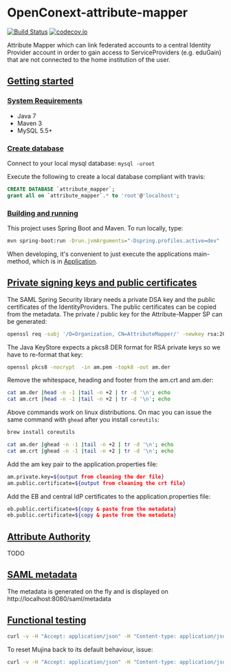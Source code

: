 # OpenConext-attribute-mapper

[![Build Status](https://travis-ci.org/OpenConext/OpenConext-attribute-mapper.svg)](https://travis-ci.org/OpenConext/OpenConext-attribute-mapper)
[![codecov.io](https://codecov.io/github/OpenConext/OpenConext-attribute-mapper/coverage.svg)](https://codecov.io/github/OpenConext/OpenConext-attribute-mapper)

Attribute Mapper which can link federated accounts to a central Identity Provider account in order to gain access to ServiceProviders (e.g. eduGain) that are
not connected to the home institution of the user.

## [Getting started](#getting-started)

### [System Requirements](#system-requirements)

- Java 7
- Maven 3
- MySQL 5.5+

### [Create database](#create-database)

Connect to your local mysql database: `mysql -uroot`

Execute the following to create a local database compliant with travis:

```sql
CREATE DATABASE `attribute_mapper`;
grant all on `attribute_mapper`.* to 'root'@'localhost';
```

### [Building and running](#building-and-running)

This project uses Spring Boot and Maven. To run locally, type:

```bash
mvn spring-boot:run -Drun.jvmArguments="-Dspring.profiles.active=dev"
```

When developing, it's convenient to just execute the applications main-method, which is in [Application](src/main/java/am/Application.java).

## [Private signing keys and public certificates](#signing-keys)

The SAML Spring Security library needs a private DSA key and the public certificates of the IdentityProviders. The public certificates can be copied
from the metadata. The private / public key for the Attribute-Mapper SP can be generated:
 
```bash
openssl req -subj '/O=Organization, CN=AttributeMapper/' -newkey rsa:2048 -new -x509 -days 3652 -nodes -out oidc.crt -keyout am.pem
```

The Java KeyStore expects a pkcs8 DER format for RSA private keys so we have to re-format that key:

```bash
openssl pkcs8 -nocrypt  -in am.pem -topk8 -out am.der
```
 
Remove the whitespace, heading and footer from the am.crt and am.der:

```bash
cat am.der |head -n -1 |tail -n +2 | tr -d '\n'; echo
cat am.crt |head -n -1 |tail -n +2 | tr -d '\n'; echo
```

Above commands work on linux distributions. On mac you can issue the same command with `ghead` after you install `coreutils`:

```bash
brew install coreutils

cat am.der |ghead -n -1 |tail -n +2 | tr -d '\n'; echo
cat am.crt |ghead -n -1 |tail -n +2 | tr -d '\n'; echo
```

Add the am key pair to the application.properties file:

```bash
am.private.key=${output from cleaning the der file}
am.public.certificate=${output from cleaning the crt file}
```

Add the EB and central IdP certificates to the application.properties file:

```bash
eb.public.certificate=${copy & paste from the metadata}
eb.public.certificate=${copy & paste from the metadata}
```

## [Attribute Authority](#attribute-authority)

TODO

## [SAML metadata](#saml-metadata)

The metadata is generated on the fly and is displayed on http://localhost:8080/saml/metadata

## [Functional testing](#functional-testing)

```bash
curl -v -H "Accept: application/json" -H "Content-type: application/json" -d '{"value": ["teacher","professor"]}' -X PUT https://mujina-idp.test.surfconext.nl/api/attributes/urn:mace:dir:attribute-def:eduPersonScopedAffiliation
```

To reset Mujina back to its default behaviour, issue:
 
```bash
curl -v -H "Accept: application/json" -H "Content-type: application/json" -X POST https://mujina-idp.test.surfconext.nl/api/reset
```
